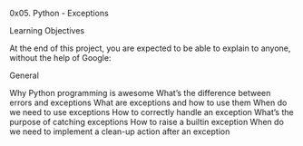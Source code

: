 0x05. Python - Exceptions

Learning Objectives

At the end of this project, you are expected to be able to explain to anyone, without the help of Google:

General

Why Python programming is awesome
What’s the difference between errors and exceptions
What are exceptions and how to use them
When do we need to use exceptions
How to correctly handle an exception
What’s the purpose of catching exceptions
How to raise a builtin exception
When do we need to implement a clean-up action after an exception
